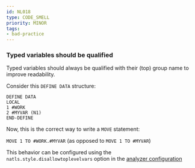 ```yaml
---
id: NL018
type: CODE_SMELL
priority: MINOR
tags:
- bad-practice
---
```


### Typed variables should be qualified

Typed variables should always be qualified with their (top) group name to improve readability.

Consider this `DEFINE DATA` structure:

```natural
DEFINE DATA
LOCAL
1 #WORK
2 #MYVAR (N1)
END-DEFINE
```

Now, this is the correct way to write a `MOVE` statement:

`MOVE 1 TO #WORK.#MYVAR` (as opposed to `MOVE 1 TO #MYVAR`)

This behavior can be configured using the `natls.style.disallowtoplevelvars` option in the [analyzer configuration](/docs/analyzer-config.md)

